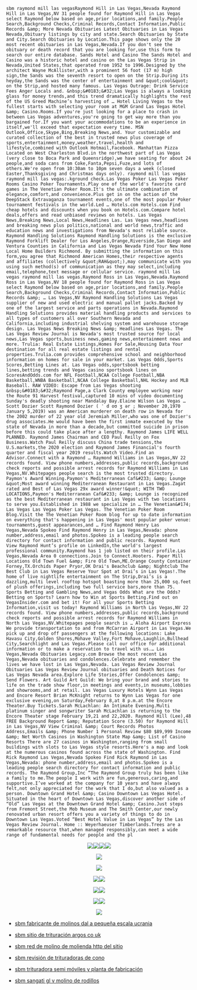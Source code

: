 
```
sbm raymond mill las vegasRaymond Hill in Las Vegas,Nevada Raymond Hill in Las Vegas,NV 31 people found for Raymond Hill in Las Vegas select Raymond below based on age,prior locations,and family.People Search,Background Checks,Criminal Records,Contact Information,Public Records &amp; More Nevada Obituaries Latest Obituaries in Las Vegas Nevada,Obituary listings by city and state.Search Obituaries by State and City.Search Obituaries by Location.This page shows only the 20 most recent obituaries in Las Vegas,Nevada.If you don't see the obituary or death record that you are looking for,use this form to search our entire database. Sands Hotel and Casino The Sands Hotel and Casino was a historic hotel and casino on the Las Vegas Strip in Nevada,United States,that operated from 1952 to 1996.Designed by the architect Wayne McAllister,with a prominent 56 foot (17 m) high sign,the Sands was the seventh resort to open on the Strip.During its heyday,the Sands was the center of entertainment and &quot;cool&quot; on the Strip,and hosted many famous. Las Vegas Outrage: Drink Service Fees Anger Locals and. &nbsp;&#0183;&#32;Las Vegas is always a looking glass for money trends,and this trend dramatically highlights the rest of the US Greed Machine’s harvesting of … Hotel Living Vegas to the fullest starts with selecting your room at MGM Grand Las Vegas Hotel &amp; Casino.Rooms.If you're just looking for a place to crash in between Las Vegas adventures,you're going to get way more than you bargained for.If you want your accommodations to be an experience in itself,we'll exceed that expectation every time. MSN Outlook,Office,Skype,Bing,Breaking News,and. Your customizable and curated collection of the best in trusted news plus coverage of sports,entertainment,money,weather,travel,health and lifestyle,combined with Outlook Hotmail,Facebook. Manhattan Pizza Located on West Charleston Blvd.in the northwest part of Las Vegas (very close to Boca Park and Queensridge),we have seating for about 24 people,and soda cans from Coke,Fanta,Pepsi,Fuze,and lots of others.We're open from 10:30am to 10pm seven days a week (closed Easter,Thanksgiving and Christmas days only). raymond mill las vegas raymond mill las vegas:.kground check.Las Vegas Poker Las Vegas Poker Rooms Casino Poker Tournaments.Play one of the world's favorite card games in The Venetian Poker Room.It's the ultimate combination of elegance,comfort,and convenience.Plus get in on the action of the DeepStack Extravaganza tournament events,one of the most popular Poker tournament festivals in the world.Led … Hotels.com Hotels.com Find cheap hotels and discounts when you book on Hotels.com.Compare hotel deals,offers and read unbiased reviews on hotels. Las Vegas News,Breaking News,Local News,Headlines Las. Las Vegas news,headlines and breaking news plus politics,national and world news,traffic and education news and investigations from Nevada's most reliable source. Raymond Handling Solutions Raymond Handling Solutions is the exclusive Raymond Forklift Dealer for Los Angeles,Orange,Riverside,San Diego and Ventura Counties in California and Las Vegas Nevada Find Your New Home Local Home Builders Richmond. By submitting the information on this form,you agree that Richmond American Homes,their respective agents and affiliates (collectively &quot;RAH&quot;),may communicate with you using such method(s) of communication as they may select,including email,telephone,text message or cellular service. raymond mill las vegas raymond mill las vegas.Raymond Ross in Las Vegas,Nevada.Raymond Ross in Las Vegas,NV 18 people found for Raymond Ross in Las Vegas select Raymond below based on age,prior locations,and family.People Search,Background Checks,Criminal Records,Contact Information,Public Records &amp; … Las Vegas,NV Raymond Handling Solutions Las Vegas supplier of new and used electric and manual pallet jacks.Backed by one of the largest service and parts operations in Nevada.Raymond Handling Solutions provides material handling products and services to all types of customers all over Southern Nevada and California,including industrial shelving system and warehouse storage design. Las Vegas News Breaking News &amp; Headlines Las Vegas. The Las Vegas Review Journal is Nevada's most trusted source for local news,Las Vegas sports,business news,gaming news,entertainment news and more. Trulia: Real Estate Listings,Homes For Sale,Housing Data Your destination for all real estate listings and rental properties.Trulia.com provides comprehensive school and neighborhood information on homes for sale in your market. Las Vegas Odds,Sports Scores,Betting Lines at. Las Vegas odds,sportsbook betting lines,betting trends and Vegas casino sportsbook lines on ScoresAndOdds.com for NFL Football,NCAA College Football,NBA Basketball,WNBA Basketball,NCAA College Basketball,NHL Hockey and MLB Baseball. RAW VIDEO: Escape from Las Vegas shooting &nbsp;&#0183;&#32;Raymond Page,a Clark County employee working near the Route 91 Harvest festival,captured 10 mins of video documenting Sunday's deadly shooting near Mandalay Bay.Elaine Wilson Las Vegas … Scott Dozier Scott Raymond Dozier ( ˈ d oʊ ʒ ər ; November 20,1970 January 5,2019) was an American murderer on death row in Nevada for the 2002 murder of 22 year old Jeremiah Miller,who was one of Dozier's drug associates.He would have been the first inmate executed by the state of Nevada in more than a decade,but committed suicide in prison before this could take place after a lengthy. Raymond James LIFE WELL PLANNED. Raymond James Chairman and CEO Paul Reilly on Fox Business.Watch Paul Reilly discuss China trade tensions,the U.S.markets,the 2020 election and Raymond James Financial's fourth quarter and fiscal year 2019 results.Watch Video.Find an Advisor.Connect with a Raymond … Raymond Williams in Las Vegas,NV 22 records found. View phone numbers,addresses,public records,background check reports and possible arrest records for Raymond Williams in Las Vegas,NV.Whitepages people search is the most trusted directory. Paymon's Award Winning.Paymon's Mediterranean Caf&#233; &amp; Lounge &quot;Most award winning Mediterranean Restaurant in Las Vegas.Zagat rated and Best of Las Vegas 29x award winner!&quot; WITH TWO LOCATIONS,Paymon's Mediterranean Caf&#233; &amp; Lounge is recognized as the best Mediterranean restaurant in Las Vegas with two locations to serve you.Established in 1988 we specialize in … The Venetian&#174; Las Vegas Las Vegas Poker Las Vegas. The Venetian Poker Room Blog.Visit the The Venetian Poker Room blog for up to date information on everything that's happening in Las Vegas' most popular poker venue: tournaments,guest appearances,and … Find Raymond Henry Las Vegas,Nevada Spokeo Find Raymond Henry in Las Vegas,Nevada: phone number,address,email and photos.Spokeo is a leading people search directory for contact information and public records. Raymond Hunt View Raymond Hunt’s profile on LinkedIn,the world's largest professional community.Raymond has 1 job listed on their profile.Las Vegas,Nevada Area 0 connections.Join to Connect.Hooters. Paper Mill Locations Old Town Fuel &amp; Fire Old Town,ME.Orange County Container Forney,TX.Orchids Paper Pryor,OK Drai's Beachclub &amp; Nightclub The Best Club in Las Vegas Reserve Your Spot at Drai’s in Las Vegas!.The home of live nightlife entertainment on The Strip,Drai’s is a dazzling,multi level rooftop hotspot boasting more than 25,000 sq.feet of plush offerings,including two full service bars,more than 75. Sports Betting and Gambling News,and Vegas Odds What are the Odds? Betting on Sports? Learn how to Win at Sports Betting.Find out on VegasInsider.com and bet it! For all your Sports Betting Information,visit us today! Raymond Williams in North Las Vegas,NV 22 records found. View phone numbers,addresses,public records,background check reports and possible arrest records for Raymond Williams in North Las Vegas,NV.Whitepages people search is … Aloha Airport Express We provide transportation to and from McCarran Airport in Las Vegas.We pick up and drop off passengers at the following locations: Lake Havasu City,Golden Shores,Mohave Valley,Fort Mohave,Laughlin,Bullhead City,Searchlight and Las Vegas.Please call our office for additional information or to make a reservation to travel with us.… Las Vegas,Nevada Obituaries Legacy.com Browse the most recent Las Vegas,Nevada obituaries and condolences.Celebrate and remember the lives we have lost in Las Vegas,Nevada. Las Vegas Review Journal Obituaries Las Vegas Review Journal obituaries and Death Notices for Las Vegas Nevada area.Explore Life Stories,Offer Condolences &amp; Send Flowers. Art Guild Art Guild: We bring your brand and stories to life on the trade show floor,in meetings and events,in museums,lobbies and showrooms,and at retail. Las Vegas Luxury Hotels Wynn Las Vegas and Encore Resort Brian McKnight returns to Wynn Las Vegas for one exclusive evening,on Saturday,February 8,at 8 p.m.at the Encore Theater.Buy Tickets.Sarah McLachlan: An Intimate Evening.Multi platinum singer and songwriter Sarah McLachlan is returning to the Encore Theater stage February 19,21 and 22,2020. Raymond Hill (Lee),48 FREE Background Report &amp; Reputation Score (3.50) for Raymond Hill in Las Vegas,NV View Criminal &amp; Court Records Photos Address,Emails &amp; Phone Number 1 Personal Review $80 $89,999 Income &amp; Net Worth Casinos in Washington State Map &amp; List of Casino Resorts There are 27 casinos in Washington,ranging from small buildings with slots to Las Vegas style resorts.Here's a map and look at the numerous casinos found across the state of Washington. Find Rick Raymond Las Vegas,Nevada Spokeo Find Rick Raymond in Las Vegas,Nevada: phone number,address,email and photos.Spokeo is a leading people search directory for contact information and public records. The Raymond Group,Inc “The Raymond Group truly has been like a family to me.The people I work with are fun,generous,caring,and supportive.I’ve worked at the company for 10 years and have always felt,not only appreciated for the work that I do,but also valued as a person. Downtown Grand Hotel &amp; Casino Downtown Las Vegas Hotel. Situated in the heart of Downtown Las Vegas,discover another side of “Old” Las Vegas at the Downtown Grand Hotel &amp; Casino.Just steps from Fremont Street,the Mob Museum and The Smith Center,our newly renovated urban resort offers you a variety of things to do in Downtown Las Vegas.Voted “Best Hotel Value in Las Vegas” by the Las Vegas Review Journal. Home :: Weyerhaeuser Timberlands.Trees are a remarkable resource that,when managed responsibly,can meet a wide range of fundamental needs for people and the pl 
```

<div align="center">

<a href="https://es-mill.shibang-china.com/github&k=sbm+raymond+mill+las+vegas"><img src="https://static.shibang-china.com/es/mill/index.jpg"></a><a href="https://es-mill.shibang-china.com/materials.htmlgithub&k=sbm+raymond+mill+las+vegas"><img src="https://static.shibang-china.com/es/mill/materials.jpg"></a><a href="https://es-mill.shibang-china.com/about.htmlgithub&k=sbm+raymond+mill+las+vegas"><img src="https://static.shibang-china.com/es/mill/about.jpg"></a><a href="https://es-mill.shibang-china.com/contact.htmlgithub&k=sbm+raymond+mill+las+vegas"><img src="https://static.shibang-china.com/es/mill/contact.jpg"></a>

<a href="https://es-mill.shibang-china.com/github&k=sbm+raymond+mill+las+vegas"><img src="https://static.shibang-china.com/es/mill/banner.jpg"></a>

<a href="https://swt.shibang-china.com/github&k=sbm+raymond+mill+las+vegas"><img src="https://static.shibang-china.com/es/mill/chat.jpg"></a>

<a href="https://es-mill.shibang-china.com/products/vertical-roller-mill.htmlgithub&k=sbm+raymond+mill+las+vegas"><img src="https://static.shibang-china.com/es/mill/vertical.jpg"></a><a href="https://es-mill.shibang-china.com/products/raymond-mill.htmlgithub&k=sbm+raymond+mill+las+vegas"><img src="https://static.shibang-china.com/es/mill/raymond.jpg"></a>

<a href="https://es-mill.shibang-china.com/products/ultrafine-grinding-mill.htmlgithub&k=sbm+raymond+mill+las+vegas"><img src="https://static.shibang-china.com/es/mill/ultrafine.jpg"></a><a href="https://es-mill.shibang-china.com/products/trapezium-grinding-mill.htmlgithub&k=sbm+raymond+mill+las+vegas"><img src="https://static.shibang-china.com/es/mill/trapezium.jpg"></a>

<a href="https://es-mill.shibang-china.com/products/ball-mill.htmlgithub&k=sbm+raymond+mill+las+vegas"><img src="https://static.shibang-china.com/es/mill/ball.jpg"></a><a href="https://es-mill.shibang-china.com/products/hammer-mill.htmlgithub&k=sbm+raymond+mill+las+vegas"><img src="https://static.shibang-china.com/es/mill/hammer.jpg"></a>

<a href="https://swt.shibang-china.com/github&k=sbm+raymond+mill+las+vegas"><img src="https://static.shibang-china.com/es/mill/case.jpg"></a>

</div>


* [sbm fabricante de molinos dal a pequeña escala ucrania](sbm%20fabricante%20de%20molinos%20dal%20a%20peque%C3%B1a%20escala%20ucrania.md)

* [sbm sitio de trituración argos co uk](sbm%20sitio%20de%20trituraci%C3%B3n%20argos%20co%20uk.md)

* [sbm red de molino de molienda http del sitio](sbm%20red%20de%20molino%20de%20molienda%20http%20del%20sitio.md)

* [sbm revisión de trituradoras de cono](sbm%20revisi%C3%B3n%20de%20trituradoras%20de%20cono.md)

* [sbm trituradora semi móviles y planta de fabricación](sbm%20trituradora%20semi%20m%C3%B3viles%20y%20planta%20de%20fabricaci%C3%B3n.md)

* [sbm sangati gl v molino de rodillos](sbm%20sangati%20gl%20v%20molino%20de%20rodillos.md)